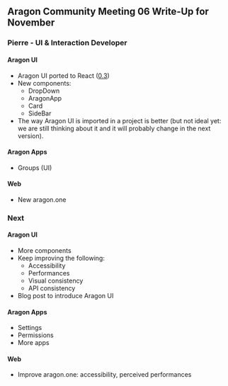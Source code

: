 ## Aragon Community Meeting 06 Write-Up for November

### Pierre - UI & Interaction Developer

#### Aragon UI

- Aragon UI ported to React ([0.3](https://github.com/aragon/aragon-ui/releases/tag/v0.3.0))
- New components:
  - DropDown
  - AragonApp
  - Card
  - SideBar
- The way Aragon UI is imported in a project is better (but not ideal yet: we are still thinking about it and it will probably change in the next version).

#### Aragon Apps

- Groups (UI)

#### Web

- New aragon.one

### Next

#### Aragon UI

- More components
- Keep improving the following:
  - Accessibility
  - Performances
  - Visual consistency
  - API consistency
- Blog post to introduce Aragon UI

#### Aragon Apps

- Settings
- Permissions
- More apps

#### Web

- Improve aragon.one: accessibility, perceived performances
